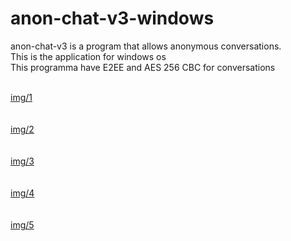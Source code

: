 # anon-chat-v3-windows
anon-chat-v3 is a program that allows anonymous conversations. </br>
This is the application for windows os </br> 
This programma have E2EE and AES 256 CBC for conversations </br></br>

[img/1](img/1.png) <br> <br> <br> 
[img/2](img/2.png) <br> <br> <br> 
[img/3](img/3.png) <br> <br> <br> 
[img/4](img/4.png) <br> <br> <br> 
[img/5](img/5.png) <br> <br> <br>
